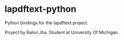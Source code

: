 lapdftext-python
================

Python bindings for the lapdftext project. 

Project by Rahul Jha.
Student at University Of Michigan.
